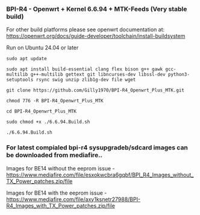 ### BPI-R4 - Openwrt + Kernel 6.6.94 + MTK-Feeds (Very stable build)

For other build platforms please see openwrt documentation at: https://openwrt.org/docs/guide-developer/toolchain/install-buildsystem

Run on Ubuntu 24.04 or later

`sudo apt update`

`sudo apt install build-essential clang flex bison g++ gawk gcc-multilib g++-multilib gettext git libncurses-dev libssl-dev python3-setuptools rsync swig unzip zlib1g-dev file wget`

`git clone https://github.com/Gilly1970/BPI-R4_Openwrt_Plus_MTK.git`

`chmod 776 -R BPI-R4_Openwrt_Plus_MTK`

`cd BPI-R4_Openwrt_Plus_MTK`

`sudo chmod +x ./6.6.94.Build.sh`

`./6.6.94.Build.sh`

### For latest compialed bpi-r4 sysupgradeb/sdcard images can be downloaded from mediafire..

Images for BE14 without the eeprom issue - https://www.mediafire.com/file/esxokwcbra6gqbf/BPI_R4_Images_without_TX_Power_patches.zip/file

Images for BE14 with the eeprom issue - https://www.mediafire.com/file/axy1ksnetr27988/BPI-R4_Images_with_TX_Power_patches.zip/file

